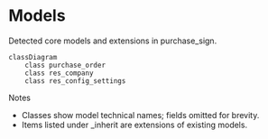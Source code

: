 # Models

Detected core models and extensions in purchase_sign.

```mermaid
classDiagram
    class purchase_order
    class res_company
    class res_config_settings
```

Notes
- Classes show model technical names; fields omitted for brevity.
- Items listed under _inherit are extensions of existing models.
